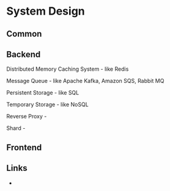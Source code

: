 # System Design

## Common

## Backend

Distributed Memory Caching System - like Redis

Message Queue - like Apache Kafka, Amazon SQS, Rabbit MQ

Persistent Storage - like SQL

Temporary Storage - like NoSQL

Reverse Proxy -

Shard -

## Frontend

## Links

- [](https://www.youtube.com/@ByteByteGo)
